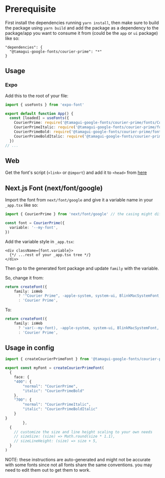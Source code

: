 # Prerequisite
First install the dependencies running `yarn install`, then make sure to build the package using `yarn build` and add the package as a dependency to the package/app you want to consume it from (could be the `app` or `ui` package) like so:
```
"dependencies": {
  "@tamagui-google-fonts/courier-prime": "*"
}
```
## Usage
### Expo
  
Add this to the root of your file:
    
```ts
import { useFonts } from 'expo-font'

export default function App() {
  const [loaded] = useFonts({
    CourierPrime: require('@tamagui-google-fonts/courier-prime/fonts/CourierPrime-Regular.ttf'),
    CourierPrimeItalic: require('@tamagui-google-fonts/courier-prime/fonts/CourierPrime-Italic.ttf'),
    CourierPrimeBold: require('@tamagui-google-fonts/courier-prime/fonts/CourierPrime-Bold.ttf'),
    CourierPrimeBoldItalic: require('@tamagui-google-fonts/courier-prime/fonts/CourierPrime-BoldItalic.ttf'),
  })
// ...
```

## Web

Get the font's script (`<link>` or `@import`) and add it to `<head>` from [here](https://fonts.google.com/specimen/Courier+Prime)


## Next.js Font (next/font/google)

Import the font from `next/font/google` and give it a variable name in your `_app.tsx` like so:

```ts
import { CourierPrime } from 'next/font/google' // the casing might differ

const font = CourierPrime({
  variable: '--my-font',
})
```

Add the variable style in `_app.tsx`:

```tsx
<div className={font.variable}>
  {*/ ...rest of your _app.tsx tree */}
</div>
```

Then go to the generated font package and update `family` with the variable.

So, change it from:
```ts
return createFont({
    family: isWeb
      ? '"Courier Prime", -apple-system, system-ui, BlinkMacSystemFont, "Segoe UI", Roboto, Helvetica, Arial, sans-serif'
      : 'Courier Prime',
```

To:
```ts
return createFont({
    family: isWeb
      ? 'var(--my-font), -apple-system, system-ui, BlinkMacSystemFont, "Segoe UI", Roboto, Helvetica, Arial, sans-serif'
      : 'Courier Prime',
```


## Usage in config

```ts
import { createCourierPrimeFont } from '@tamagui-google-fonts/courier-prime' 

export const myFont = createCourierPrimeFont(
  {
    face: {
    "400": {
        "normal": "CourierPrime",
        "italic": "CourierPrimeBold"
    },
    "700": {
        "normal": "CourierPrimeItalic",
        "italic": "CourierPrimeBoldItalic"
    }
}
        },
  {
    // customize the size and line height scaling to your own needs
    // sizeSize: (size) => Math.round(size * 1.1),
    // sizeLineHeight: (size) => size + 5,
  }
)
```

NOTE: these instructions are auto-generated and might not be accurate with some fonts since not all fonts share the same conventions. you may need to edit them out to get them to work.
